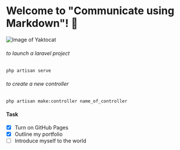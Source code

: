 # Welcome to "Communicate using Markdown"! 👋

![Image of Yaktocat](https://octodex.github.com/images/yaktocat.png)

###### to launch a laravel project
```php artisan serve```
###### to create a new controller
```php artisan make:controller name_of_controller```

#### Task 
- [x] Turn on GitHub Pages
- [x] Outline my portfolio
- [ ] Introduce myself to the world
